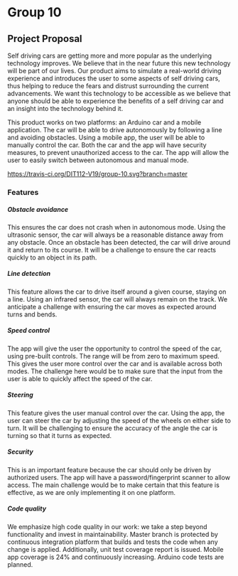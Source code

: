 # Group 10

## Project Proposal

Self driving cars are getting more and more popular as the underlying technology improves. We believe that in the near future this new technology will be part of our lives. Our product aims to simulate a real-world driving experience and introduces the user to some aspects of self driving cars, thus helping to reduce the fears and distrust surrounding the current advancements. We want this technology to be accessible as we believe that anyone should be able to experience the benefits of a self driving car and an insight into the technology behind it.

This product works on two platforms: an Arduino car and a mobile application.
The car will be able to drive autonomously by following a line and avoiding obstacles. Using a mobile app, the user will be able to manually control the car. Both the car and the app will have security measures, to prevent unauthorized access to the car. The app will allow the user to easily switch between autonomous and manual mode.

https://travis-ci.org/DIT112-V19/group-10.svg?branch=master

### Features
##### Obstacle avoidance
This ensures the car does not crash when in autonomous mode. Using the ultrasonic sensor, the car will always be a reasonable distance away from any obstacle. Once an obstacle has been detected, the car will drive around it and return to its course. It will be a challenge to ensure the car reacts quickly to an object in its path.

##### Line detection
This feature allows the car to drive itself around a given course, staying on a line. Using an infrared sensor, the car will always remain on the track. We anticipate a challenge with ensuring the car moves as expected around turns and bends.

##### Speed control
The app will give the user the opportunity to control the speed of the car, using pre-built controls. The range will be from zero to maximum speed. This gives the user more control over the car and is available across both modes. The challenge here would be to make sure that the input from the user is able to quickly affect the speed of the car.

##### Steering
This feature gives the user manual control over the car. Using the app, the user can steer the car by adjusting the speed of the wheels on either side to turn. It will be challenging to ensure the accuracy of the angle the car is turning so that it turns as expected.

##### Security
This is an important feature because the car should only be driven by authorized users. The app will have a password/fingerprint scanner to allow access. The main challenge would be to make certain that this feature is effective, as we are only implementing it on one platform.

##### Code quality
We emphasize high code quality in our work: we take a step beyond functionality and invest in maintainability. Master branch is protected by continuous integration platform that builds and tests the code when any change is applied. Additionally, unit test coverage report is issued. Mobile app coverage is 24% and continuously increasing. Arduino code tests are planned.

